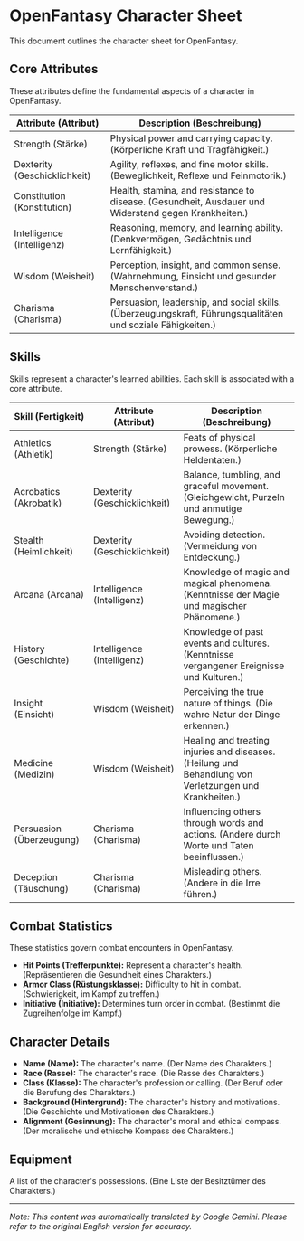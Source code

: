 # OpenFantasy Character Sheet

This document outlines the character sheet for OpenFantasy.

## Core Attributes

These attributes define the fundamental aspects of a character in OpenFantasy.

| Attribute (Attribut) | Description (Beschreibung)                                                                     |
| --------------------- | ---------------------------------------------------------------------------------------------- |
| Strength (Stärke)       | Physical power and carrying capacity. (Körperliche Kraft und Tragfähigkeit.)                     |
| Dexterity (Geschicklichkeit)    | Agility, reflexes, and fine motor skills. (Beweglichkeit, Reflexe und Feinmotorik.)          |
| Constitution (Konstitution)  | Health, stamina, and resistance to disease. (Gesundheit, Ausdauer und Widerstand gegen Krankheiten.) |
| Intelligence (Intelligenz)    | Reasoning, memory, and learning ability. (Denkvermögen, Gedächtnis und Lernfähigkeit.)        |
| Wisdom (Weisheit)        | Perception, insight, and common sense. (Wahrnehmung, Einsicht und gesunder Menschenverstand.)       |
| Charisma (Charisma)      | Persuasion, leadership, and social skills. (Überzeugungskraft, Führungsqualitäten und soziale Fähigkeiten.) |

## Skills

Skills represent a character's learned abilities. Each skill is associated with a core attribute.

| Skill (Fertigkeit)           | Attribute (Attribut) | Description (Beschreibung)                                                        |
| ------------------------------ | --------------------- | ------------------------------------------------------------------------------------ |
| Athletics (Athletik)           | Strength (Stärke)       | Feats of physical prowess. (Körperliche Heldentaten.)                               |
| Acrobatics (Akrobatik)          | Dexterity (Geschicklichkeit)    | Balance, tumbling, and graceful movement. (Gleichgewicht, Purzeln und anmutige Bewegung.) |
| Stealth (Heimlichkeit)          | Dexterity (Geschicklichkeit)    | Avoiding detection. (Vermeidung von Entdeckung.)                                    |
| Arcana (Arcana)             | Intelligence (Intelligenz)    | Knowledge of magic and magical phenomena. (Kenntnisse der Magie und magischer Phänomene.) |
| History (Geschichte)           | Intelligence (Intelligenz)    | Knowledge of past events and cultures. (Kenntnisse vergangener Ereignisse und Kulturen.)  |
| Insight (Einsicht)            | Wisdom (Weisheit)        | Perceiving the true nature of things. (Die wahre Natur der Dinge erkennen.)          |
| Medicine (Medizin)            | Wisdom (Weisheit)        | Healing and treating injuries and diseases. (Heilung und Behandlung von Verletzungen und Krankheiten.) |
| Persuasion (Überzeugung)         | Charisma (Charisma)      | Influencing others through words and actions. (Andere durch Worte und Taten beeinflussen.) |
| Deception (Täuschung)          | Charisma (Charisma)      | Misleading others. (Andere in die Irre führen.)                                     |

## Combat Statistics

These statistics govern combat encounters in OpenFantasy.

*   **Hit Points (Trefferpunkte):** Represent a character's health. (Repräsentieren die Gesundheit eines Charakters.)
*   **Armor Class (Rüstungsklasse):** Difficulty to hit in combat. (Schwierigkeit, im Kampf zu treffen.)
*   **Initiative (Initiative):** Determines turn order in combat. (Bestimmt die Zugreihenfolge im Kampf.)

## Character Details

*   **Name (Name):** The character's name. (Der Name des Charakters.)
*   **Race (Rasse):** The character's race. (Die Rasse des Charakters.)
*   **Class (Klasse):** The character's profession or calling. (Der Beruf oder die Berufung des Charakters.)
*   **Background (Hintergrund):** The character's history and motivations. (Die Geschichte und Motivationen des Charakters.)
*   **Alignment (Gesinnung):** The character's moral and ethical compass. (Der moralische und ethische Kompass des Charakters.)

## Equipment

A list of the character's possessions. (Eine Liste der Besitztümer des Charakters.)


---
_Note: This content was automatically translated by Google Gemini. Please refer to the original English version for accuracy._